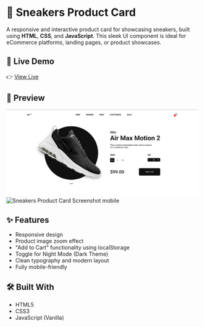 # 🥿 Sneakers Product Card

A responsive and interactive product card for showcasing sneakers, built using **HTML**, **CSS**, and **JavaScript**. This sleek UI component is ideal for eCommerce platforms, landing pages, or product showcases.

## 🚀 Live Demo

👉 [View Live](https://6891f52048804c363fac9cc2--sneakerssss.netlify.app/)

## 📸 Preview

![Sneakers Product Card Screenshot](assets/img/sneakers-preview.png)
![Sneakers Product Card Screenshot mobile](assets/img/sneakers-preview1.png)

## ✨ Features

- Responsive design
- Product image zoom effect
- "Add to Cart" functionality using localStorage
- Toggle for Night Mode (Dark Theme)
- Clean typography and modern layout
- Fully mobile-friendly

## 🛠️ Built With

- HTML5
- CSS3
- JavaScript (Vanilla)
